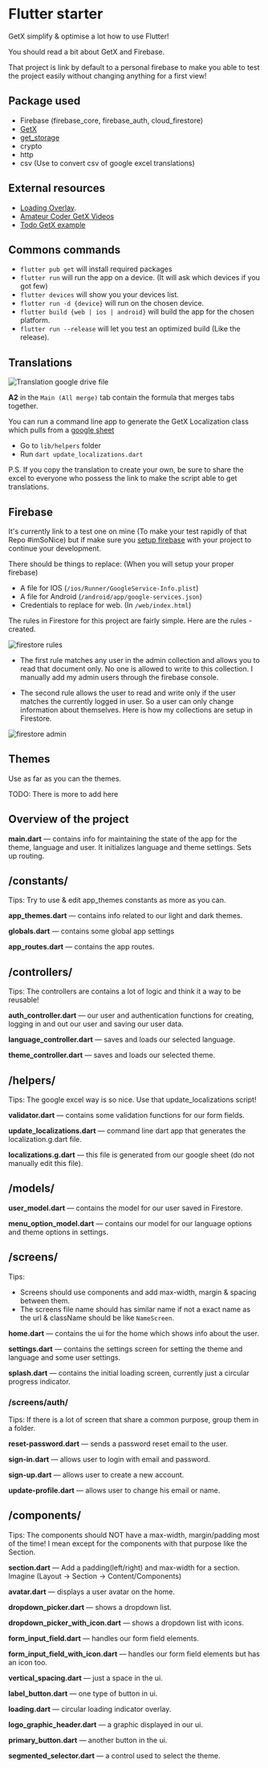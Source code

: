 # Flutter starter

GetX simplify & optimise a lot how to use Flutter!

You should read a bit about GetX and Firebase.

That project is link by default to a personal firebase to make you able to test the project easily without changing anything for a first view!

## Package used

- Firebase (firebase_core, firebase_auth, cloud_firestore)
- [GetX](https://github.com/jonataslaw/getx)
- [get_storage](https://github.com/jonataslaw/get_storage)
- crypto
- http
- csv (Use to convert csv of google excel translations)

## External resources

- [Loading Overlay](https://medium.com/@fayaz07/dont-kill-app-s-ui-thread-for-showing-loading-indicators-809e5a992230).
- [Amateur Coder GetX Videos](https://www.youtube.com/watch?v=CNpXbeI_slw)
- [Todo GetX example](https://medium.com/@loicgeek/flutter-how-to-create-a-todo-app-using-firebase-firestore-and-firebase-authentication-with-getx-89bdaacc6de6)

## Commons commands

- `flutter pub get` will install required packages
- `flutter run` will run the app on a device. (It will ask which devices if you got few)
- `flutter devices` will show you your devices list.
- `flutter run -d {device}` will run on the chosen device.
- `flutter build {web | ios | android}` will build the app for the chosen platform.
- `flutter run --release` will let you test an optimized build (Like the release).

## Translations

![Translation google drive file](https://cdn-images-1.medium.com/max/2000/0*9-A7El_nRDBz-ecK)

**A2** in the `Main (All merge)` tab contain the formula that merges tabs together.

You can run a command line app to generate the GetX Localization class which pulls from a [google sheet](https://docs.google.com/spreadsheets/d/1RXc2VeyhsIeFFx8z-GdfJkAGJgPounL_PixeeKczbTU/edit#gid=0)

- Go to `lib/helpers` folder
- Run `dart update_localizations.dart`

P.S. If you copy the translation to create your own, be sure to share the excel to everyone who possess the link to make the script able to get translations.

## Firebase

It's currently link to a test one on mine (To make your test rapidly of that Repo #imSoNice) but if make sure you [setup firebase](https://firebase.google.com/docs/flutter/setup?platform=android) with your project to continue your development.

There should be things to replace: (When you will setup your proper firebase)

- A file for IOS (`/ios/Runner/GoogleService-Info.plist`)
- A file for Android (`/android/app/google-services.json`)
- Credentials to replace for web. (In `/web/index.html`)

The rules in Firestore for this project are fairly simple. Here are the rules -created.

![firestore rules](https://cdn-images-1.medium.com/max/2000/0*_lmwiYDofWZd0Kn0)

- The first rule matches any user in the admin collection and allows you to read that document only. No one is allowed to write to this collection. I manually add my admin users through the firebase console.

- The second rule allows the user to read and write only if the user matches the currently logged in user. So a user can only change information about themselves. Here is how my collections are setup in Firestore.

![firestore admin](https://cdn-images-1.medium.com/max/2060/0*uFxZGvnPvviMebQ5)

## Themes

Use as far as you can the themes.

TODO: There is more to add here

## Overview of the project

**main.dart** — contains info for maintaining the state of the app for the theme, language and user. It initializes language and theme settings. Sets up routing.

## /constants/

Tips: Try to use & edit app_themes constants as more as you can.

**app_themes.dart** — contains info related to our light and dark themes.

**globals.dart** — contains some global app settings

**app_routes.dart** — contains the app routes.

## /controllers/

Tips: The controllers are contains a lot of logic and think it a way to be reusable!

**auth_controller.dart** — our user and authentication functions for creating, logging in and out our user and saving our user data.

**language_controller.dart** — saves and loads our selected language.

**theme_controller.dart** — saves and loads our selected theme.

## /helpers/

Tips: The google excel way is so nice. Use that update_localizations script!

**validator.dart** — contains some validation functions for our form fields.

**update_localizations.dart** — command line dart app that generates the localization.g.dart file.

**localizations.g.dart** — this file is generated from our google sheet (do not manually edit this file).

## /models/

**user_model.dart** — contains the model for our user saved in Firestore.

**menu_option_model.dart** — contains our model for our language options and theme options in settings.

## /screens/

Tips:

- Screens should use components and add max-width, margin & spacing between them.
- The screens file name should has similar name if not a exact name as the url & className should be like `NameScreen`.

**home.dart** — contains the ui for the home which shows info about the user.

**settings.dart** — contains the settings screen for setting the theme and language and some user settings.

**splash.dart** — contains the initial loading screen, currently just a circular progress indicator.

### /screens/auth/

Tips: If there is a lot of screen that share a common purpose, group them in a folder.

**reset-password.dart** — sends a password reset email to the user.

**sign-in.dart** — allows user to login with email and password.

**sign-up.dart** — allows user to create a new account.

**update-profile.dart** — allows user to change his email or name.

## /components/

Tips: The components should NOT have a max-width, margin/padding most of the time!
I mean except for the components with that purpose like the Section.

**section.dart** — Add a padding(left/right) and max-width for a section. Imagine (Layout -> Section -> Content/Components)

**avatar.dart** — displays a user avatar on the home.

**dropdown_picker.dart** — shows a dropdown list.

**dropdown_picker_with_icon.dart** — shows a dropdown list with icons.

**form_input_field.dart** — handles our form field elements.

**form_input_field_with_icon.dart** — handles our form field elements but has an icon too.

**vertical_spacing.dart** — just a space in the ui.

**label_button.dart** — one type of button in ui.

**loading.dart** — circular loading indicator overlay.

**logo_graphic_header.dart** — a graphic displayed in our ui.

**primary_button.dart** — another button in the ui.

**segmented_selector.dart** — a control used to select the theme.
